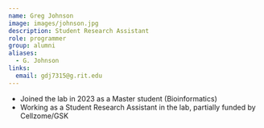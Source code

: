 ```yaml
---
name: Greg Johnson
image: images/johnson.jpg
description: Student Research Assistant
role: programmer
group: alumni
aliases:
  - G. Johnson
links:
  email: gdj7315@g.rit.edu
---
```


- Joined the lab in 2023 as a Master student (Bioinformatics)
- Working as a Student Research Assistant in the lab, partially funded by Cellzome/GSK